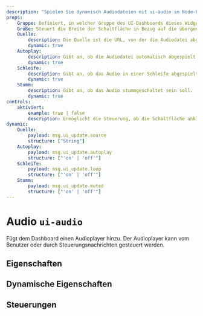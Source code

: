```yaml
---
description: "Spielen Sie dynamisch Audiodateien mit ui-audio im Node-RED Dashboard 2.0 ab."
props:
    Gruppe: Definiert, in welcher Gruppe des UI-Dashboards dieses Widget gerendert wird.
    Größe: Steuert die Breite der Schaltfläche in Bezug auf die übergeordnete Gruppe. Der Maximalwert ist die Breite der Gruppe.
    Quelle:
        description: Die Quelle ist die URL, von der die Audiodatei abgerufen werden kann.
        dynamic: true 
    Autoplay:
        description: Gibt an, ob die Audiodatei automatisch abgespielt wird.
        dynamic: true
    Schleife:
        description: Gibt an, ob das Audio in einer Schleife abgespielt werden soll, d.h. automatisch wieder von vorne beginnt, wenn es endet.
        dynamic: true
    Stumm:
        description: Gibt an, ob das Audio stummgeschaltet sein soll.
        dynamic: true
controls:
    aktiviert:
        example: true | false
        description: Ermöglicht die Steuerung, ob die Schaltfläche anklickbar ist oder nicht.
dynamic:
    Quelle:
        payload: msg.ui_update.source
        structure: ["String"]
    Autoplay:
        payload: msg.ui_update.autoplay
        structure: ["'on' | 'off'"]
    Schleife:
        payload: msg.ui_update.loop
        structure: ["'on' | 'off'"]
    Stumm:
        payload: msg.ui_update.muted
        structure: ["'on' | 'off'"]
---
```


<script setup>
    import { ref } from 'vue'

    import TryDemo from "./../../../components/TryDemo.vue"
    
</script>


<TryDemo href="audio-example" title="Demo Ausprobieren">

# Audio `ui-audio`

</TryDemo>

Fügt dem Dashboard einen Audioplayer hinzu.
Der Audioplayer kann vom Benutzer oder durch Steuerungsnachrichten gesteuert werden.

## Eigenschaften

<PropsTable/>

## Dynamische Eigenschaften

<DynamicPropsTable/>

## Steuerungen

<ControlsTable/>